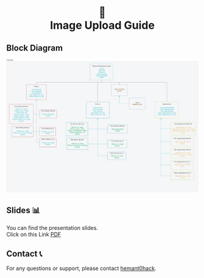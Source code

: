 <h1 align="center"> 📸<br>Image Upload Guide</h1>

##  Block Diagram

![Block_Diagram](Images\Block_Diagram.png)

## Slides 📊

You can find the presentation slides.\
Click on this Link [PDF](Images/Slide.pdf)
## Contact 📞

For any questions or support, please contact [hemant0hack](mailto:hemant0hack@example.com).
